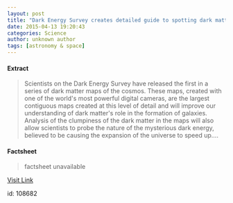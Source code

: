```yaml
---
layout: post
title: "Dark Energy Survey creates detailed guide to spotting dark matter "
date: 2015-04-13 19:20:43
categories: Science
author: unknown author
tags: [astronomy & space]
---
```



#### Extract
>Scientists on the Dark Energy Survey have released the first in a series of dark matter maps of the cosmos. These maps, created with one of the world's most powerful digital cameras, are the largest contiguous maps created at this level of detail and will improve our understanding of dark matter's role in the formation of galaxies. Analysis of the clumpiness of the dark matter in the maps will also allow scientists to probe the nature of the mysterious dark energy, believed to be causing the expansion of the universe to speed up....

#### Factsheet
>factsheet unavailable

[Visit Link](http://phys.org/news348157217.html)

id:  108682


